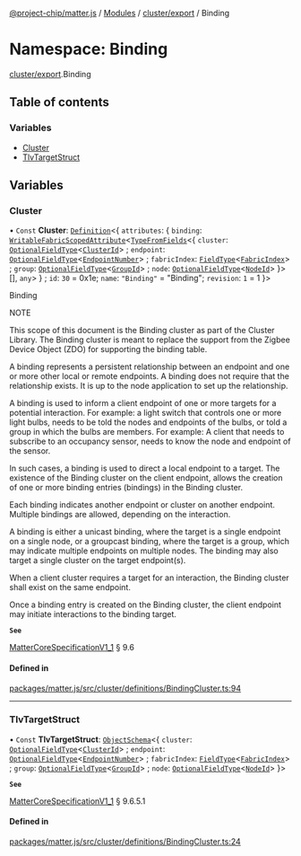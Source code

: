 [@project-chip/matter.js](../README.md) / [Modules](../modules.md) / [cluster/export](cluster_export.md) / Binding

# Namespace: Binding

[cluster/export](cluster_export.md).Binding

## Table of contents

### Variables

- [Cluster](cluster_export.Binding.md#cluster)
- [TlvTargetStruct](cluster_export.Binding.md#tlvtargetstruct)

## Variables

### Cluster

• `Const` **Cluster**: [`Definition`](cluster_export.ClusterFactory.md#definition)<{ `attributes`: { `binding`: [`WritableFabricScopedAttribute`](cluster_export.md#writablefabricscopedattribute)<[`TypeFromFields`](tlv_export.md#typefromfields)<{ `cluster`: [`OptionalFieldType`](../interfaces/tlv_export.OptionalFieldType.md)<[`ClusterId`](datatype_export.md#clusterid)\> ; `endpoint`: [`OptionalFieldType`](../interfaces/tlv_export.OptionalFieldType.md)<[`EndpointNumber`](datatype_export.md#endpointnumber)\> ; `fabricIndex`: [`FieldType`](../interfaces/tlv_export.FieldType.md)<[`FabricIndex`](datatype_export.md#fabricindex)\> ; `group`: [`OptionalFieldType`](../interfaces/tlv_export.OptionalFieldType.md)<[`GroupId`](datatype_export.md#groupid)\> ; `node`: [`OptionalFieldType`](../interfaces/tlv_export.OptionalFieldType.md)<[`NodeId`](datatype_export.md#nodeid)\>  }\>[], `any`\>  } ; `id`: ``30`` = 0x1e; `name`: ``"Binding"`` = "Binding"; `revision`: ``1`` = 1 }\>

Binding

NOTE

This scope of this document is the Binding cluster as part of the Cluster Library. The Binding cluster is meant
to replace the support from the Zigbee Device Object (ZDO) for supporting the binding table.

A binding represents a persistent relationship between an endpoint and one or more other local or remote
endpoints. A binding does not require that the relationship exists. It is up to the node application to set up
the relationship.

A binding is used to inform a client endpoint of one or more targets for a potential interaction. For example: a
light switch that controls one or more light bulbs, needs to be told the nodes and endpoints of the bulbs, or
told a group in which the bulbs are members. For example: A client that needs to subscribe to an occupancy
sensor, needs to know the node and endpoint of the sensor.

In such cases, a binding is used to direct a local endpoint to a target. The existence of the Binding cluster on
the client endpoint, allows the creation of one or more binding entries (bindings) in the Binding cluster.

Each binding indicates another endpoint or cluster on another endpoint. Multiple bindings are allowed, depending
on the interaction.

A binding is either a unicast binding, where the target is a single endpoint on a single node, or a groupcast
binding, where the target is a group, which may indicate multiple endpoints on multiple nodes. The binding may
also target a single cluster on the target endpoint(s).

When a client cluster requires a target for an interaction, the Binding cluster shall exist on the same endpoint.

Once a binding entry is created on the Binding cluster, the client endpoint may initiate interactions to the
binding target.

**`See`**

[MatterCoreSpecificationV1_1](../interfaces/spec_export.MatterCoreSpecificationV1_1.md) § 9.6

#### Defined in

[packages/matter.js/src/cluster/definitions/BindingCluster.ts:94](https://github.com/project-chip/matter.js/blob/b7330d72/packages/matter.js/src/cluster/definitions/BindingCluster.ts#L94)

___

### TlvTargetStruct

• `Const` **TlvTargetStruct**: [`ObjectSchema`](../classes/tlv_export.ObjectSchema.md)<{ `cluster`: [`OptionalFieldType`](../interfaces/tlv_export.OptionalFieldType.md)<[`ClusterId`](datatype_export.md#clusterid)\> ; `endpoint`: [`OptionalFieldType`](../interfaces/tlv_export.OptionalFieldType.md)<[`EndpointNumber`](datatype_export.md#endpointnumber)\> ; `fabricIndex`: [`FieldType`](../interfaces/tlv_export.FieldType.md)<[`FabricIndex`](datatype_export.md#fabricindex)\> ; `group`: [`OptionalFieldType`](../interfaces/tlv_export.OptionalFieldType.md)<[`GroupId`](datatype_export.md#groupid)\> ; `node`: [`OptionalFieldType`](../interfaces/tlv_export.OptionalFieldType.md)<[`NodeId`](datatype_export.md#nodeid)\>  }\>

**`See`**

[MatterCoreSpecificationV1_1](../interfaces/spec_export.MatterCoreSpecificationV1_1.md) § 9.6.5.1

#### Defined in

[packages/matter.js/src/cluster/definitions/BindingCluster.ts:24](https://github.com/project-chip/matter.js/blob/b7330d72/packages/matter.js/src/cluster/definitions/BindingCluster.ts#L24)

